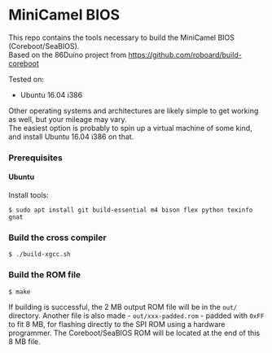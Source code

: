 # MiniCamel BIOS

This repo contains the tools necessary to build the MiniCamel BIOS (Coreboot/SeaBIOS).  
Based on the 86Duino project from https://github.com/roboard/build-coreboot  

Tested on:
* Ubuntu 16.04 i386

Other operating systems and architectures are likely simple to get working as well, but your mileage may vary.  
The easiest option is probably to spin up a virtual machine of some kind, and install Ubuntu 16.04 i386 on that.

### Prerequisites
#### Ubuntu
Install tools:
```
$ sudo apt install git build-essential m4 bison flex python texinfo gnat
```
### Build the cross compiler
```
$ ./build-xgcc.sh
```

### Build the ROM file
```
$ make
```

If building is successful, the 2 MB output ROM file will be in the `out/` directory.
Another file is also made - `out/xxx-padded.rom` - padded with `0xFF` to fit 8 MB, for flashing directly to the SPI ROM using a hardware programmer. The Coreboot/SeaBIOS ROM will be located at the end of this 8 MB file.

